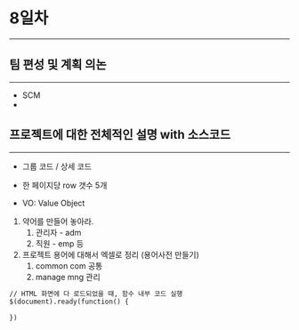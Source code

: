 # 8일차

---



## 팀 편성 및 계획 의논

---

- SCM
- 



## 프로젝트에 대한 전체적인 설명 with 소스코드

---

- 그룹 코드 / 상세 코드

- 한 페이지당 row 갯수 5개

- VO: Value Object



1. 약어를 만들어 놓아라.
   1. 관리자 - adm
   2. 직원 - emp 등
2. 프로젝트 용어에 대해서 엑셀로 정리 (용어사전 만들기)
   1. common com 공통
   2. manage mng 관리

```jsp
// HTML 화면에 다 로드되었을 때, 함수 내부 코드 실행
$(document).ready(function() {

})
```

